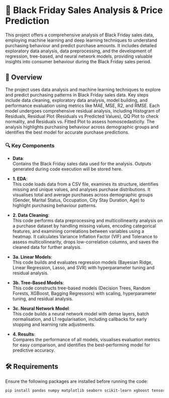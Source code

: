 # 🛒 Black Friday Sales Analysis & Price Prediction

This project offers a comprehensive analysis of Black Friday sales data, employing machine learning and deep learning techniques to understand purchasing behaviour and predict purchase amounts. It includes detailed exploratory data analysis, data preprocessing, and the development of regression, tree-based, and neural network models, providing valuable insights into consumer behaviour during the Black Friday sales period.

## 📄 Overview

The project uses data analysis and machine learning techniques to explore and predict purchasing patterns in Black Friday sales data. Key steps include data cleaning, exploratory data analysis, model building, and performance evaluation using metrics like MAE, MSE, R2, and RMSE. Each model undergoes comprehensive residual analysis, including Histogram of Residuals, Residual Plot (Residuals vs Predicted Values), QQ Plot to check normality, and Residuals vs. Fitted Plot to assess homoscedasticity. The analysis highlights purchasing behaviour across demographic groups and identifies the best model for accurate purchase predictions.

### 🔍 Key Components

- **Data**:  
  Contains the Black Friday sales data used for the analysis. Outputs generated during code execution will be stored here.

- **1. EDA**:  
  This code loads data from a CSV file, examines its structure, identifies missing and unique values, and analyses purchase distributions. It visualises total and average purchases across demographic groups (Gender, Marital Status, Occupation, City Stay Duration, Age) to highlight purchasing behaviour patterns.

- **2. Data Cleaning**:  
  This code performs data preprocessing and multicollinearity analysis on a purchase dataset by handling missing values, encoding categorical features, and examining correlations between variables using a heatmap. It calculates Variance Inflation Factor (VIF) and Tolerance to assess multicollinearity, drops low-correlation columns, and saves the cleaned data for further analysis.

- **3a. Linear Models**:  
  This code builds and evaluates regression models (Bayesian Ridge, Linear Regression, Lasso, and SVR) with hyperparameter tuning and residual analysis.

- **3b. Tree-Based Models**:  
  This code constructs tree-based models (Decision Trees, Random Forests, XGBoost, Bagging Regressors) with scaling, hyperparameter tuning, and residual analysis.

- **3c. Neural Network Model**:  
  This code builds a neural network model with dense layers, batch normalisation, and L1 regularisation, including callbacks for early stopping and learning rate adjustments.

- **4. Results**:  
  Compares the performance of all models, visualises evaluation metrics for easy comparison, and identifies the best-performing model for predictive accuracy.

## 🛠️ Requirements

Ensure the following packages are installed before running the code:

```bash
pip install pandas numpy matplotlib seaborn scikit-learn xgboost tensorflow
